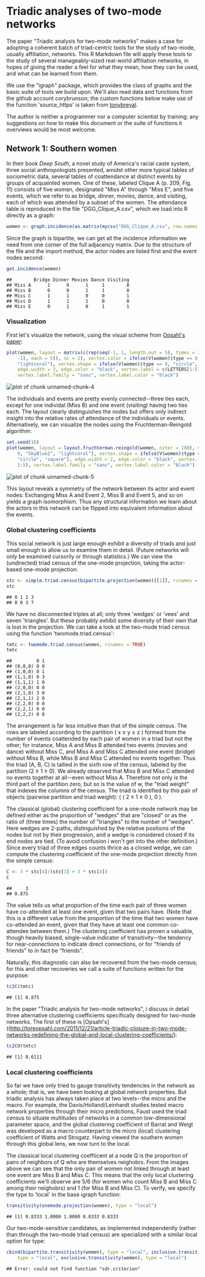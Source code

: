Triadic analyses of two-mode networks
=====================================

The paper "Triadic analysis for two-mode networks" makes a case for adopting a coherent batch of triad-centric tools for the study of two-mode, usually affiliation, networks. This R Markdown file will apply these tools to the study of several manageably-sized real-world affiliation networks, in hopes of giving the reader a feel for what they mean, how they can be used, and what can be learned from them.

We use the "igraph" package, which provides the class of graphs and the basic suite of tools we build upon. We'll also read data and functions from the github account corybrunson; the custom functions below make use of the function 'source_https' is taken from [tonybreyal](http://tonybreyal.wordpress.com/2011/11/24/source_https-sourcing-an-r-script-from-github/ "tonybreyal").




The author is neither a programmer nor a computer scientist by training; any suggestions on how to make this document or the suite of functions it overviews would be most welcome.

## Network 1: Southern women

In their book *Deep South*, a novel study of America's racial caste system, three social anthropologists presented, amidst other more typical tables of sociometric data, several tables of coattendance at distinct events by groups of acquainted women. One of these, labeled Clique A (p. 209, Fig. 11) consists of five women, designated "Miss A" through "Miss E", and five events, which we refer to as bridge, dinner, movies, dance, and visiting, each of which was attended by a subset of the women. The attendance table is reproduced in the file "DGG\_Clique\_A.csv", which we load into R directly as a graph:


```r
women <- graph.incidence(as.matrix(mycsv("DGG_Clique_A.csv", row.names = 1)))
```


Since the graph is bipartite, we can get all the incidence information we need from one corner of the full adjacency matrix. Due to the structure of the file and the import method, the actor nodes are listed first and the event nodes second:


```r
get.incidence(women)
```

```
##        Bridge Dinner Movies Dance Visiting
## Miss A      1      0      1     1        0
## Miss B      0      0      1     1        0
## Miss C      1      1      0     0        1
## Miss D      1      1      1     0        0
## Miss E      0      1      0     1        1
```


### Visualization

First let's visualize the network, using the visual scheme from [Opsahl's paper](http://toreopsahl.com/2011/12/21/article-triadic-closure-in-two-mode-networks-redefining-the-global-and-local-clustering-coefficients/ "Opsahl"):


```r
plot(women, layout = matrix(c(rep(seq(-1, 1, length.out = 5), times = 2), rep(c(1, 
    -1), each = 5)), nc = 2), vertex.color = ifelse(V(women)$type == 0, "SkyBlue2", 
    "lightcoral"), vertex.shape = ifelse(V(women)$type == 0, "circle", "square"), 
    edge.width = 2, edge.color = "black", vertex.label = c(LETTERS[1:5], 1:5), 
    vertex.label.family = "sans", vertex.label.color = "black")
```

![plot of chunk unnamed-chunk-4](figure/unnamed-chunk-4.png) 


The individuals and events are pretty evenly connected--three ties each, except for one individal (Miss B) and one event (visiting) having two ties each. The layout clearly distinguishes the nodes but offers only indirect insight into the relative rates of attendance of the individuals or events. Alternatively, we can visualize the nodes using the Fruchterman-Reingold algorithm:


```r
set.seed(10)
plot(women, layout = layout.fruchterman.reingold(women, niter = 100), vertex.color = ifelse(V(women)$type == 
    0, "SkyBlue2", "lightcoral"), vertex.shape = ifelse(V(women)$type == 0, 
    "circle", "square"), edge.width = 2, edge.color = "black", vertex.label = c(LETTERS[1:5], 
    1:5), vertex.label.family = "sans", vertex.label.color = "black")
```

![plot of chunk unnamed-chunk-5](figure/unnamed-chunk-5.png) 


This layout reveals a symmetry of the network between its actor and event nodes: Exchanging Miss A and Event 2, Miss B and Event 5, and so on yields a graph isomorphism. Thus any structural information we learn about the actors in this network can be flipped into equivalent information about the events.

### Global clustering coefficients

This social network is just large enough exhibit a diversity of triads and just small enough to allow us to examine them in detail. (Future networks will only be examined cursorily or through statistics.) We can view the (undirected) triad census of the one-mode projection, taking the actor-based one-mode projection:





```r
stc <- simple.triad.census(bipartite.projection(women)[[1]], rcnames = TRUE)
stc
```

```
## 0 1 2 3 
## 0 0 3 7
```


We have no disconnected triples at all; only three 'wedges' or 'vees' and seven 'triangles'. But these probably exhibit some diversity of their own that is lost in the projection. We can take a look at the two-mode triad census using the function 'twomode.triad.census':





```r
tmtc <- twomode.triad.census(women, rcnames = TRUE)
tmtc
```

```
##         0 1
## (0,0,0) 0 0
## (1,0,0) 0 1
## (1,1,0) 0 3
## (1,1,1) 1 0
## (2,0,0) 0 0
## (2,1,0) 3 0
## (2,1,1) 2 0
## (2,2,0) 0 0
## (2,2,1) 0 0
## (2,2,2) 0 0
```


The arrangement is far less intuitive than that of the simple census. The rows are labeled according to the partition ( x ≥ y ≥ z ) formed from the number of events coattended by each pair of women in a triad but not the other; for instance, Miss A and Miss B attended two events (movies and dance) without Miss C, and Miss A and Miss C attended one event (bridge) without Miss B, while Miss B and Miss C attended no events together. Thus the triad (A, B, C) is tallied in the sixth row of the census, labeled by the partition (2 ≥ 1 ≥ 0). We already observed that Miss B and Miss C attended no events together at all--even without Miss A. Therefore not only is the third part of the partition zero, but so is the value of w, the "triad weight" that indexes the columns of the census. The triad is identified by this pair of objects (pairwise partition and triad weight): ( ( 2 ≥ 1 ≥ 0 ), 0 ).

The classical (global) clustering coefficient for a one-mode network may be defined either as the proportion of "wedges" that are "closed" or as the ratio of (three times) the number of "triangles" to the number of "wedges". Here wedges are 2-paths, distinguished by the relative positions of the nodes but not by their progression, and a wedge is considered closed if its end nodes are tied. (To avoid confusion i won't get into the other definition.) Since every triad of three edges counts thrice as a closed wedge, we can compute the clustering coefficient of the one-mode projection directly from the simple census:


```r
C <- 3 * stc[4]/(stc[3] + 3 * stc[4])
C
```

```
##     3 
## 0.875
```


The value tells us what proportion of the time each pair of three women have co-attended at least one event, given that two pairs have. (Note that this is a different value from the proportion of the time that two women have co-attended an event, given that they have at least one common co-attendee between them.) The clustering coefficient has proven a valuable, though heavily biased, single-value indicator of transitivity--the tendency for near-connections to indicate direct connections, or for "friends of friends" to in fact be "friends".

Naturally, this diagnostic can also be recovered from the two-mode census; for this and other recoveries we call a suite of functions written for the purpose:





```r
tc2C(tmtc)
```

```
## [1] 0.875
```


In the paper "Triadic analysis for two-mode networks", i discuss in detail three alternative clustering coefficients specifically designed for two-mode networks. The first of these is [Opsahl's]((http://toreopsahl.com/2011/12/21/article-triadic-closure-in-two-mode-networks-redefining-the-global-and-local-clustering-coefficients/):


```r
tc2CO(tmtc)
```

```
## [1] 0.6111
```





### Local clustering coefficients

So far we have only tried to gauge transitivity tendencies in the network as a whole; that is, we have been looking at global network properties. But triadic analysis has always taken place at two levels--the micro and the macro. For example, the Davis/Holland/Leinhardt studies tested macro network properties through their micro predictions, Faust used the triad census to situate multitudes of networks in a common low-dimensional parameter space, and the global clustering coefficient of Barrat and Weigt was developed as a macro counterpart to the micro (local) clustering coefficient of Watts and Strogatz. Having viewed the southern women through this global lens, we now turn to the local.

The classical local clustering coeffiicent at a node Q is the proportion of pairs of neighbors of Q who are themselves neighobrs. From the images above we can see that the only pair of women not linked through at least one event are Miss B and Miss C. This means that the only local clustering coefficients we'll observe are 5/6 (for women who count Miss B and Miss C among their neighobrs) and 1 (for Miss B and Miss C). To verify, we specify the type to 'local' in the base igraph function:


```r
transitivity(onemode.projection(women), type = "local")
```

```
## [1] 0.8333 1.0000 1.0000 0.8333 0.8333
```


Our two-mode-sensitive candidates, as implemented independently (rather than through the two-mode triad census) are specialized with a similar local option for type:


```r
cbind(bipartite.transitivity(women), type = "local", inclusive.transitivity(women), 
    type = "local", exclusive.transitivity(women), type = "local")
```

```
## Error: could not find function "sdr.criterion"
```

